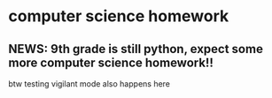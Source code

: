 # computer science homework
## NEWS: 9th grade is still python, expect some more computer science homework!!

btw testing vigilant mode also happens here
